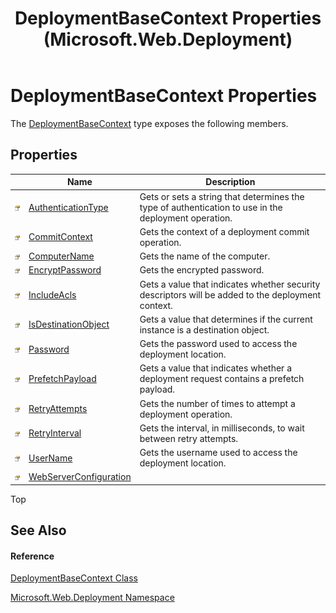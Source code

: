 ﻿---
title: DeploymentBaseContext Properties (Microsoft.Web.Deployment)
TOCTitle: DeploymentBaseContext Properties
ms:assetid: Properties.T:Microsoft.Web.Deployment.DeploymentBaseContext
ms:mtpsurl: https://msdn.microsoft.com/en-us/library/microsoft.web.deployment.deploymentbasecontext_properties(v=VS.90)
ms:contentKeyID: 20209245
ms.date: 05/02/2012
mtps_version: v=VS.90
---

# DeploymentBaseContext Properties

The [DeploymentBaseContext](deploymentbasecontext-class-microsoft-web-deployment.md) type exposes the following members.

## Properties

<table>
<thead>
<tr class="header">
<th> </th>
<th>Name</th>
<th>Description</th>
</tr>
</thead>
<tbody>
<tr class="odd">
<td><img src="images/Dd565996.pubproperty(en-us,VS.90).gif" title="Public property" alt="Public property" /></td>
<td><a href="deploymentbasecontext-authenticationtype-property-microsoft-web-deployment.md">AuthenticationType</a></td>
<td>Gets or sets a string that determines the type of authentication to use in the deployment operation.</td>
</tr>
<tr class="even">
<td><img src="images/Dd565996.pubproperty(en-us,VS.90).gif" title="Public property" alt="Public property" /></td>
<td><a href="deploymentbasecontext-commitcontext-property-microsoft-web-deployment.md">CommitContext</a></td>
<td>Gets the context of a deployment commit operation.</td>
</tr>
<tr class="odd">
<td><img src="images/Dd565996.pubproperty(en-us,VS.90).gif" title="Public property" alt="Public property" /></td>
<td><a href="deploymentbasecontext-computername-property-microsoft-web-deployment.md">ComputerName</a></td>
<td>Gets the name of the computer.</td>
</tr>
<tr class="even">
<td><img src="images/Dd565996.pubproperty(en-us,VS.90).gif" title="Public property" alt="Public property" /></td>
<td><a href="deploymentbasecontext-encryptpassword-property-microsoft-web-deployment.md">EncryptPassword</a></td>
<td>Gets the encrypted password.</td>
</tr>
<tr class="odd">
<td><img src="images/Dd565996.pubproperty(en-us,VS.90).gif" title="Public property" alt="Public property" /></td>
<td><a href="deploymentbasecontext-includeacls-property-microsoft-web-deployment.md">IncludeAcls</a></td>
<td>Gets a value that indicates whether security descriptors will be added to the deployment context.</td>
</tr>
<tr class="even">
<td><img src="images/Dd565996.pubproperty(en-us,VS.90).gif" title="Public property" alt="Public property" /></td>
<td><a href="deploymentbasecontext-isdestinationobject-property-microsoft-web-deployment.md">IsDestinationObject</a></td>
<td>Gets a value that determines if the current instance is a destination object.</td>
</tr>
<tr class="odd">
<td><img src="images/Dd565996.pubproperty(en-us,VS.90).gif" title="Public property" alt="Public property" /></td>
<td><a href="deploymentbasecontext-password-property-microsoft-web-deployment.md">Password</a></td>
<td>Gets the password used to access the deployment location.</td>
</tr>
<tr class="even">
<td><img src="images/Dd565996.pubproperty(en-us,VS.90).gif" title="Public property" alt="Public property" /></td>
<td><a href="deploymentbasecontext-prefetchpayload-property-microsoft-web-deployment.md">PrefetchPayload</a></td>
<td>Gets a value that indicates whether a deployment request contains a prefetch payload.</td>
</tr>
<tr class="odd">
<td><img src="images/Dd565996.pubproperty(en-us,VS.90).gif" title="Public property" alt="Public property" /></td>
<td><a href="deploymentbasecontext-retryattempts-property-microsoft-web-deployment.md">RetryAttempts</a></td>
<td>Gets the number of times to attempt a deployment operation.</td>
</tr>
<tr class="even">
<td><img src="images/Dd565996.pubproperty(en-us,VS.90).gif" title="Public property" alt="Public property" /></td>
<td><a href="deploymentbasecontext-retryinterval-property-microsoft-web-deployment.md">RetryInterval</a></td>
<td>Gets the interval, in milliseconds, to wait between retry attempts.</td>
</tr>
<tr class="odd">
<td><img src="images/Dd565996.pubproperty(en-us,VS.90).gif" title="Public property" alt="Public property" /></td>
<td><a href="deploymentbasecontext-username-property-microsoft-web-deployment.md">UserName</a></td>
<td>Gets the username used to access the deployment location.</td>
</tr>
<tr class="even">
<td><img src="images/Dd565996.pubproperty(en-us,VS.90).gif" title="Public property" alt="Public property" /></td>
<td><a href="deploymentbasecontext-webserverconfiguration-property-microsoft-web-deployment.md">WebServerConfiguration</a></td>
<td></td>
</tr>
</tbody>
</table>


Top

## See Also

#### Reference

[DeploymentBaseContext Class](deploymentbasecontext-class-microsoft-web-deployment.md)

[Microsoft.Web.Deployment Namespace](microsoft-web-deployment-namespace.md)

